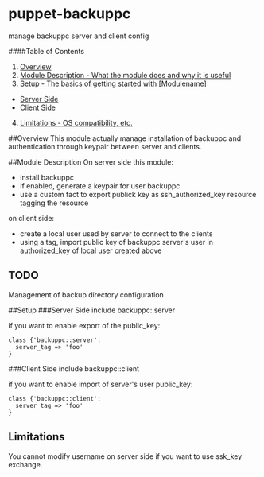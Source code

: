 puppet-backuppc
===============

manage backuppc server and client config

####Table of Contents

1. [Overview](#overview)
2. [Module Description - What the module does and why it is useful](#module-description)
3. [Setup - The basics of getting started with [Modulename]](#setup)
 * [Server Side](#server-side)
 * [Client Side](#client-side)
4. [Limitations - OS compatibility, etc.](#limitations)

##Overview
This module actually manage installation of backuppc and authentication through keypair between server and clients.

##Module Description
On server side this module:
 * install backuppc
 * if enabled, generate a keypair for user backuppc
 * use a custom fact to export publick key as ssh\_authorized\_key resource tagging the resource

on client side:
 * create a local user used by server to connect to the clients
 * using a tag, import public key of backuppc server's user in authorized\_key of local user created above

## TODO
Management of backup directory configuration

##Setup
###Server Side
    include backuppc::server

if you want to enable export of the public\_key:

    class {'backuppc::server':
      server_tag => 'foo'
    }

###Client Side
    include backuppc::client

if you want to enable import of server's user public\_key:

    class {'backuppc::client':
      server_tag => 'foo'
    }

## Limitations
You cannot modify username on server side if you want to use ssk\_key exchange.
